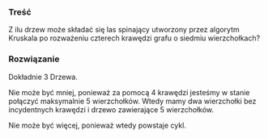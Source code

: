 ### Treść
Z ilu drzew może składać się las spinający utworzony przez algorytm Kruskala po rozważeniu czterech krawędzi grafu o siedmiu wierzchołkach?


### Rozwiązanie
Dokładnie 3 Drzewa.

Nie może być mniej, ponieważ za pomocą 4 krawędzi jesteśmy w stanie połączyć maksymalnie 5 wierzchołków. Wtedy mamy dwa wierzchołki bez incydentnych krawędzi i drzewo zawierające 5 wierzchołków.

Nie może być więcej, ponieważ wtedy powstaje cykl.
